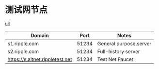 # 测试网节点

[url](https://developers.ripple.com/get-started-with-the-rippled-api.html#commandline)

|Domain|Port|Notes|
|------|----|-----|
|s1.ripple.com|51234|General purpose server|
|s2.ripple.com|51234|Full-history server|
|https://s.altnet.rippletest.net|51234|Test Net Faucet|
